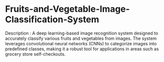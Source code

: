 # Fruits-and-Vegetable-Image-Classification-System
 Description : A deep learning-based image recognition system designed to accurately classify various  fruits and vegetables from images. The system leverages convolutional neural networks (CNNs)  to categorize images into predefined classes, making it a robust tool  for applications in areas such as grocery store self-checkouts.
